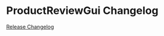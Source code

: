 # ProductReviewGui Changelog

[Release Changelog](https://github.com/spryker/product-review-gui/releases)

